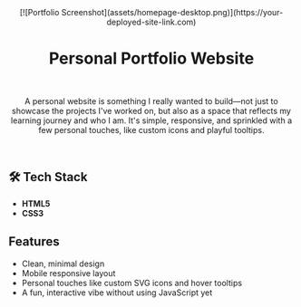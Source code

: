 <div align="center">
<!--   <img src="assets/homepage-desktop.png" alt="Portfolio Home Page" width="80%"> -->
  [![Portfolio Screenshot](assets/homepage-desktop.png)](https://your-deployed-site-link.com)
  <br/>
  
<h1 align="center"> Personal Portfolio Website</h1>
<br/>

A personal website is something I really wanted to build—not just to showcase the projects I've worked on, but also as a space that reflects my learning journey and who I am. It's simple, responsive, and sprinkled with a few personal touches, like custom icons and playful tooltips. 

<br/>
</div>


## 🛠️ Tech Stack
- **HTML5**
- **CSS3**


## Features
- Clean, minimal design
- Mobile responsive layout
- Personal touches like custom SVG icons and hover tooltips
- A fun, interactive vibe without using JavaScript yet

